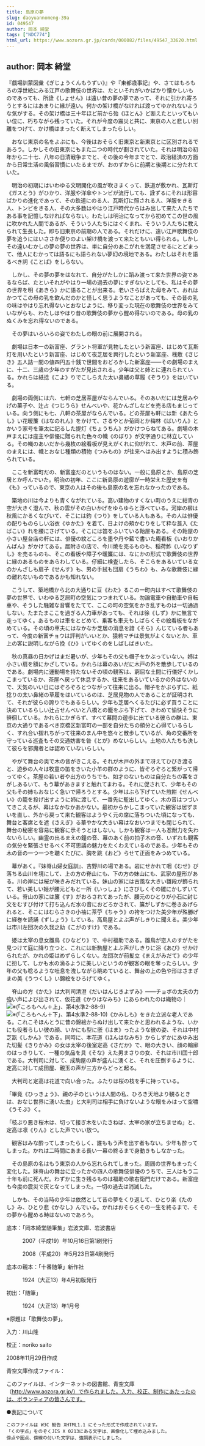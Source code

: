 ```yaml
---
title: 島原の夢
slug: daoyuannomeng-39a
id: 049547
author: 岡本 綺堂
tags: ["NDC774"]
html_url: https://www.aozora.gr.jp/cards/000082/files/49547_33620.html
---
```


## author: 岡本 綺堂

『戯場訓蒙図彙《ぎじょうくんもうずい》』や『東都歳事記』や、さてはもろもろの浮世絵にみる江戸の歌舞伎の世界は、たといそれがいかばかり懐かしいものであっても、所詮《しょせん》は遠い昔の夢の夢であって、それに引かれ寄ろうとするにはあまりに縁が遠い。何かの架け橋がなければ渡ってゆかれないような気がする。その架け橋は三十年ほど前から殆《ほとん》ど断えたといってもいい位に、朽ちながら残っていた。それが今度の震災と共に、東京の人と悲しい別離をつげて、かけ橋はまったく断えてしまったらしい。

　おなじ東京の名をよぶにも、今後はおそらく旧東京と新東京とに区別されるであろう。しかしその旧東京にもまた二つの時代が劃されていた。それは明治の初年から二十七、八年の日清戦争までと、その後の今年までとで、政治経済の方面から日常生活の風俗習慣にいたるまでが、おのずからに前期と後期とに分たれていた。

　明治の初期にはいわゆる文明開化の風が吹きまくって、鉄道が敷かれ、瓦斯灯《ガスとう》がひかり、洋服や洋傘やトンビが流行しても、詮ずるにそれは形容ばかりの進化であって、その鉄道にのる人、瓦斯灯に照される人、洋服をきる人、トンビをきる人、その大多数はやはり江戸時代からはみ出して来た人たちである事を記憶しなければならない。わたしは明治になってから初めてこの世の風に吹かれた人間であるが、そういう人たちにはぐくまれ、そういう人たちに教えられて生長した。即ち旧東京の前期の人である。それだけに、遠い江戸歌舞伎の夢を追うにはいささか便りのよい架け橋を渡って来たともいい得られる。しかしその遠いむかしの夢の夢の世界は、単に自分のあこがれを満足させるにとどまって、他人にむかっては語るにも語られない夢幻の境地である。わたしはそれを語るべき詞《ことば》をしらない。

　しかし、その夢の夢をはなれて、自分がたしかに蹈み渡って来た世界の姿であるならば、たといそれがやはり一場の過去の夢にすぎないとしても、私はその夢の世界を明《あきら》かに語ることが出来る。老いさらばえた母をみて、おれはかつてこの母の乳を飲んだのかと怪しく思うようなことがあっても、その昔の乳の味はやはり忘れ得ないとおなじように、移り変った現在の歌舞伎の世界をみていながらも、わたしはやはり昔の歌舞伎の夢から醒め得ないのである。母の乳のぬくみを忘れ得ないのである。

　その夢はいろいろの姿でわたしの眼の前に展開される。



　劇場は日本一の新富座、グラント将軍が見物したという新富座、はじめて瓦斯灯を用いたという新富座、はじめて夜芝居を興行したという新富座、桟敷《さじき》五人詰一間の値四円五十銭で世間をおどろかした新富座――その劇場のまえに、十二、三歳の少年のすがたが見出される。少年は父と姉とに連れられている。かれらは紙捻《こよ》りでこしらえた太い鼻緒の草履《ぞうり》をはいている。

　劇場の両側には六、七軒の芝居茶屋がならんでいる。そのあいだには芝居みやげの菓子や、辻占《つじうら》せんべいや、花かんざしなどを売る店もまじっている。向う側にも七、八軒の茶屋がならんでいる。どの茶屋も軒には新《あたらし》い花暖簾《はなのれん》をかけて、さるやとか菊岡とか梅林《ばいりん》とかいう家号を筆太に記るした提灯《ちょうちん》がかけつらねてある。劇場の木戸まえには座主や俳優に贈られた色々の幟《のぼり》が文字通りに林立している。その幟のあいだから幾枚の絵看板が見えがくれに仰がれて、木戸の前、茶屋のまえには、幟とおなじ種類の積物《つみもの》が往来へはみ出すように積み飾られている。

　ここを新富町だの、新富座だのというものはない。一般に島原とか、島原の芝居とか呼んでいた。明治の初年、ここに新島原の遊廓が一時栄えた歴史を有《も》っているので、東京の人はその後も島原の名を忘れなかったのである。

　築地の川は今よりも青くながれている。高い建物のすくない町のうえに紺青の空が大きく澄んで、秋の雲がその白いかげをゆらゆらと浮べている。河岸の柳は秋風にかるくなびいて、そこには釣《つり》をしている人もある。その人は俳優の配りものらしい浴衣《ゆかた》を着て、日よけの頬かむりをして粋な莨入《たばこい》れを腰にさげている。そこには笛をふいている飴屋もある。その飴屋の小さい屋台店の軒には、俳優の紋どころを墨や丹や藍で書いた庵看板《いおりかんばん》がかけてある。居附きの店で、今川焼を売るものも、稲荷鮓《いなりずし》を売るものも、そこの看板や障子や暖簾には、なにかの形式で歌舞伎の世界に縁のあるものをあらわしている。仔細に検査したら、そこらをあるいている女のかんざしも扇子《せんす》も、男の手拭も団扇《うちわ》も、みな歌舞伎に縁の離れないものであるかも知れない。

　こうして、築地橋から北の大通りに亘《わた》るこの一町内はすべて歌舞伎の夢の世界で、いわゆる芝居町の空気につつまれている。勿論電車や自動車や自転車や、そうした騒雑な音響をたてて、ここの町の空気をかき乱すものは一切通過しない。たまたまここを過ぎる人力車があっても、それは徐《しず》かに無言で走ってゆく。あるものは車をとどめて、乗客も車夫もしばらくその絵看板をながめている。その頃の車夫にはなかなか芝居の消息を諳《そら》んじている者もあって、今度の新富チョウは評判がいいとか、猿若マチは景気がよくないとか、車上の客に説明しながら挽《ひ》いてゆくのをしばしばきいた。

　秋の真昼の日かげはまだ暑いが、少年もその父も帽子をかぶっていない。姉は小さい扇を額にかざしている。かれらは幕のあいだに木戸の外を散歩しているのである。劇場内に運動場を持たないその頃の観客は、窮屈な土間に行儀好くかしこまっているか、茶屋へ戻って休息するか、往来をあるいているかの外はないので、天気のいい日にはぞろぞろとつながって往来に出る。帽子をかぶらずに、紙捻りの太い鼻緒の草履をはいているのは、芝居見物の人であることが証明されて、それが彼らの誇りでもあるらしい。少年も芝居へくるたびに必ず買うことに決めているらしい辻占せんべいと八橋との籠をぶら下げて、きわめて愉快そうに徘徊している。かれらにかぎらず、すべて幕間の遊歩に出ている彼らの群は、東京の大通りであるべき京橋区新富町の一部を自分たちの領分と心得ているらしく、すれ合い摺れちがって往来のまん中を悠々と散歩しているが、角の交番所を守っている巡査もその交通妨害を咎《とが》めないらしい。土地の人たちも決して彼らを邪魔者とは認めていないらしい。

　やがて舞台の奥で木の音がきこえる。それが木戸の外まで冴えてひびき渡ると、遊歩の人々は牧童の笛をきいた小羊の群のように、皆ぞろぞろと繋がって帰ってゆく。茶屋の若い者や出方のうちでも、如才のないものは自分たちの客をさがしあるいて、もう幕があきますと触れてまわる。それに促されて、少年もその父もその姉もおなじく急いで帰ろうとする。少年はぶら下げていた煎餅《せんべい》の籠を投げ出すように姉に渡して、一番先に駈出してゆく。木の音はつづいてきこえるが、幕はなかなかあかない。最初からかしこまっていた観客は居ずまいを直し、外から戻って来た観客はようやく元の席に落ちついた頃になっても、舞台と客席とを遮《さえぎ》る華やかな大きい幕はなおいつまでも閉じられて、舞台の秘密を容易に観客に示そうとはしない。しかも観客は一人も忍耐力を失わないらしい。幽霊の出るまえの鐘の音、幕のあく前の拍子木の音、いずれも観客の気分を緊張させるべく不可思議の魅力をたくわえているのである。少年もその木の音の一つ一つを聴くたびに、胸を跳《おど》らせて正面をみつめている。

　幕があく。『妹脊山婦女庭訓』、吉野川の場である。岩にせかれて咽《むせ》び落ちる山川を境にして、上の方の脊山にも、下の方の妹山にも、武家の屋形がある。川の岸には桜が咲きみだれている。妹山の家には古風な大きい雛段が飾られて、若い美しい姫が腰元どもと一所《いっしょ》にさびしくその雛にかしずいている。脊山の家には簾《す》がおろされてあったが、腰元のひとりが小石に封じ文をむすび付けて打ち込んだ水の音におどろかされて、簾がしずかに巻きあげられると、そこにはむらさきの小袖に茶苧《ちゃう》の袴をつけた美少年が殊勝げに経巻を読誦《ずしょう》している。高島屋とよぶ声がしきりに聞える。美少年は市川左団次の久我之助《こがのすけ》である。

　姫は太宰の息女雛鳥《ひなどり》で、中村福助である。雛鳥が恋人のすがたを見つけて庭に降り立つと、これには新駒屋とよぶ声がしきりに浴《あび》せかけられたが、かれの姫はめずらしくない。左団次が前髪立《まえがみだて》の少年に扮して、しかも水の滴るように美しいというのが観客の眼を奪ったらしい。少年の父も唸るような吐息を洩しながら眺めていると、舞台の上の色や形はさまざまの美《うつくし》い錦絵をひろげてゆく。

　脊山の方《かた》は大判司清澄《だいはんじきよずみ》――チョボの太夫の力強い声によび出されて、仮花道《かりはなみち》にあらわれたのは織物の｜![※(「ころもへん＋上」、第4水準2-88-9)](https://www.aozora.gr.jp/cards/000082/files/../../../gaiji/2-88/2-88-09.png)![※(「ころもへん＋下」、第4水準2-88-10)](https://www.aozora.gr.jp/cards/000082/files/../../../gaiji/2-88/2-88-10.png)《かみしも》をきた立派な老人である。これこそほんとうに昔の錦絵からぬけ出して来たかと思われるような、いかにも役者らしい彼の顔、いかにも型に嵌《はま》ったような彼の姿、それは中村芝翫《しかん》である。同時に、本花道《ほんはなみち》からしずかにあゆみ出た切髪《きりかみ》の女は太宰の後室定高《さだか》で、眼の大きい、顔の輪廓のはっきりして、一種の気品を具《そな》えた男まさりの女、それは市川団十郎である。大判司に対して、成駒屋の声が盛んに湧くと、それを圧倒するように、定高に対して成田屋、親玉の声が三方からどっと起る。

　大判司と定高は花道で向い合った。ふたりは桜の枝を手に持っている。

「畢竟《ひっきょう》、親の子のというは人間の私、ひろき天地より観るときは、おなじ世界に湧いた虫」と大判司は相手に負けないような眼をみはって空嘯《うそぶ》く。

「枝ぶり悪き桜木は、切って接ぎ木をいたさねば、太宰の家が立ちませぬ」と、定高は凛《りん》とした声でいい放つ。

　観客はみな酔ってしまったらしく、誰ももう声を出す者もない。少年も酔ってしまった。かれは二時間にあまる長い一幕の終るまで身動きもしなかった。



　その島原の名はもう東京の人から忘れられてしまった。周囲の世界もまったく変化した。妹脊山の舞台に立ったかの四人の歌舞伎俳優のうちで、三人はもう二十年も前に死んだ。わずかに生き残るものは福助の歌右衛門だけである。新富座も今度の震災で灰となってしまった。一切の過去は消滅した。

　しかも、その当時の少年は依然として昔の夢をくり返して、ひとり楽《たのし》み、ひとり悲《かなし》んでいる。かれはおそらくその一生を終るまで、その夢から醒める時はないのであろう。













底本：「岡本綺堂随筆集」岩波文庫、岩波書店


　　　2007（平成19）年10月16日第1刷発行

　　　2008（平成20）年5月23日第4刷発行

底本の親本：「十番随筆」新作社

　　　1924（大正13）年4月初版発行

初出：「随筆」

　　　1924（大正13）年1月号

※原題は「歌舞伎の夢」。

入力：川山隆

校正：noriko saito

2008年11月29日作成

青空文庫作成ファイル：

このファイルは、インターネットの図書館、青空文庫（http://www.aozora.gr.jp/）で作られました。入力、校正、制作にあたったのは、ボランティアの皆さんです。











●表記について


	このファイルは W3C 勧告 XHTML1.1 にそった形式で作成されています。
	「くの字点」をのぞくJIS X 0213にある文字は、画像化して埋め込みました。
	傍点や圏点、傍線の付いた文字は、強調表示にしました。
